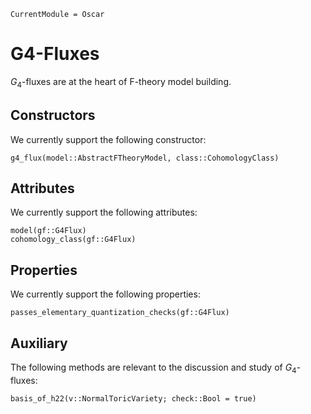 ```@meta
CurrentModule = Oscar
```

# G4-Fluxes

$G_4$-fluxes are at the heart of F-theory model building.


## Constructors

We currently support the following constructor:
```@docs
g4_flux(model::AbstractFTheoryModel, class::CohomologyClass)
```


## Attributes

We currently support the following attributes:
```@docs
model(gf::G4Flux)
cohomology_class(gf::G4Flux)
```


## Properties

We currently support the following properties:
```@docs
passes_elementary_quantization_checks(gf::G4Flux)
```


## Auxiliary

The following methods are relevant to the discussion and study of $G_4$-fluxes:
```@docs
basis_of_h22(v::NormalToricVariety; check::Bool = true)
```
